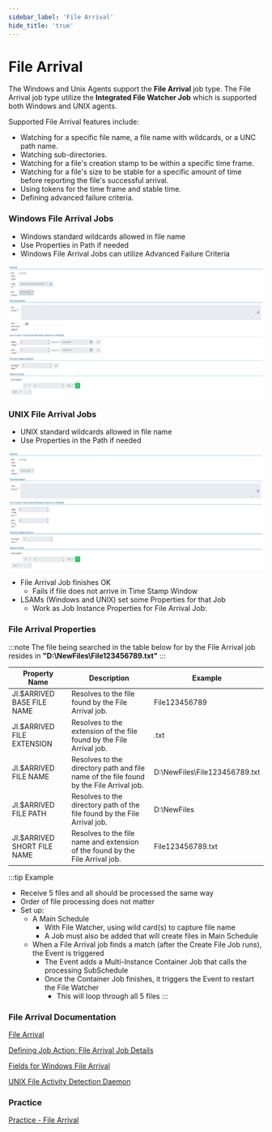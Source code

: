 ```yaml
---
sidebar_label: 'File Arrival'
hide_title: 'true'
---
```


# File Arrival

The Windows and Unix Agents support the **File Arrival** job type. The File Arrival job type utilize the **Integrated File Watcher Job** which is supported both Windows and UNIX agents. 

Supported File Arrival features include:

* Watching for a specific file name, a file name with wildcards, or a UNC path name.
* Watching sub-directories.
* Watching for a file's creation stamp to be within a specific time frame.
* Watching for a file's size to be stable for a specific amount of time before reporting the file's successful arrival.
* Using tokens for the time frame and stable time.
* Defining advanced failure criteria.

### Windows File Arrival Jobs

* Windows standard wildcards allowed in file name
* Use Properties in Path if needed
* Windows File Arrival Jobs can utilize Advanced Failure Criteria

![](../static/img/File_Arrival_Windows_SM-e4976d841a6e1d78d64c5cfbbd945019.png)

### UNIX File Arrival Jobs

* UNIX standard wildcards allowed in file name
* Use Properties in the Path if needed

![](../static/img/File_Arrival_UNIX_SM-ef1fb54517eb6ce43dce3e0b32124247.png)

* File Arrival Job finishes OK
  * Fails if file does not arrive in Time Stamp Window
* LSAMs (Windows and UNIX) set some Properties for that Job
  * Work as Job Instance Properties for File Arrival Job:

### File Arrival Properties

:::note
The file being searched in the table below for by the File Arrival job resides in **"D:\NewFiles\File123456789.txt"**
:::

| Property Name | Description | Example |
| --- | --- | --- |
| JI.$ARRIVED BASE FILE NAME | Resolves to the file found by the File Arrival job. | File123456789 |
| JI.$ARRIVED FILE EXTENSION | Resolves to the extension of the file found by the File Arrival job. | .txt |
| JI.$ARRIVED FILE NAME | Resolves to the directory path and file name of the file found by the File Arrival job. | D:\NewFiles\File123456789.txt |
| JI.$ARRIVED FILE PATH | Resolves to the directory path of the file found by the File Arrival job. | D:\NewFiles |
| JI.$ARRIVED SHORT FILE NAME | Resolves to the file name and extension of the  found by the File Arrival job. | File123456789.txt |


:::tip Example
* Receive 5 files and all should be processed the same way
* Order of file processing does not matter
* Set up:
	* A Main Schedule
		* With File Watcher, using wild card(s) to capture file name
		* A Job must also be added that will create files in Main Schedule
	* When a File Arrival job finds a match (after the Create File Job runs), the Event is triggered
		* The Event adds a Multi-Instance Container Job that calls the processing SubSchedule
		* Once the Container Job finishes, it triggers the  Event to restart the File Watcher  
			* This will loop through all 5 files
:::

### File Arrival Documentation

[File Arrival](https://help.smatechnologies.com/opcon/agents/windows/advanced-features/file-arrival)

[Defining Job Action: File Arrival Job Details](https://help.smatechnologies.com/opcon/core/Files/UI/Enterprise-Manager/Job-Type-Management/#defining-job-action-file-arrival-job-details-1)

[Fields for Windows File Arrival](https://help.smatechnologies.com/opcon/core/job-types/windows#fields-for-file-arrival)

[UNIX File Activity Detection Daemon](https://help.smatechnologies.com/opcon/agents/unix/daemon/file-activity-detection-daemon)

### Practice

<a href="practice-file-arrival" target="_blank">Practice - File Arrival</a>
